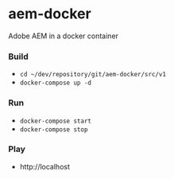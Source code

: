 # aem-docker
Adobe AEM in a docker container

### Build
- `cd ~/dev/repository/git/aem-docker/src/v1`
- `docker-compose up -d`

### Run
- `docker-compose start`
- `docker-compose stop`

### Play
- http://localhost
